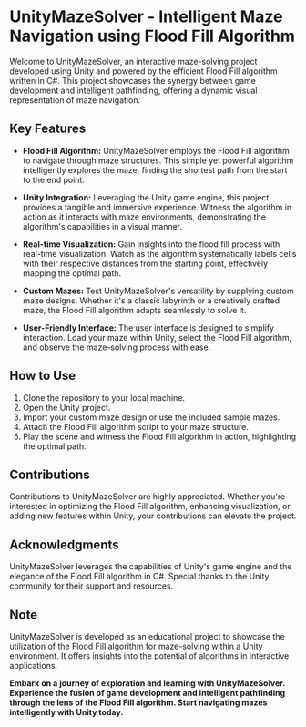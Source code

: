 # UnityMazeSolver - Intelligent Maze Navigation using Flood Fill Algorithm

Welcome to UnityMazeSolver, an interactive maze-solving project developed using Unity and powered by the efficient Flood Fill algorithm written in C#. This project showcases the synergy between game development and intelligent pathfinding, offering a dynamic visual representation of maze navigation.

## Key Features

- **Flood Fill Algorithm:** UnityMazeSolver employs the Flood Fill algorithm to navigate through maze structures. This simple yet powerful algorithm intelligently explores the maze, finding the shortest path from the start to the end point.

- **Unity Integration:** Leveraging the Unity game engine, this project provides a tangible and immersive experience. Witness the algorithm in action as it interacts with maze environments, demonstrating the algorithm's capabilities in a visual manner.

- **Real-time Visualization:** Gain insights into the flood fill process with real-time visualization. Watch as the algorithm systematically labels cells with their respective distances from the starting point, effectively mapping the optimal path.

- **Custom Mazes:** Test UnityMazeSolver's versatility by supplying custom maze designs. Whether it's a classic labyrinth or a creatively crafted maze, the Flood Fill algorithm adapts seamlessly to solve it.

- **User-Friendly Interface:** The user interface is designed to simplify interaction. Load your maze within Unity, select the Flood Fill algorithm, and observe the maze-solving process with ease.

## How to Use

1. Clone the repository to your local machine.
2. Open the Unity project.
3. Import your custom maze design or use the included sample mazes.
4. Attach the Flood Fill algorithm script to your maze structure.
5. Play the scene and witness the Flood Fill algorithm in action, highlighting the optimal path.

## Contributions

Contributions to UnityMazeSolver are highly appreciated. Whether you're interested in optimizing the Flood Fill algorithm, enhancing visualization, or adding new features within Unity, your contributions can elevate the project.

## Acknowledgments

UnityMazeSolver leverages the capabilities of Unity's game engine and the elegance of the Flood Fill algorithm in C#. Special thanks to the Unity community for their support and resources.

## Note

UnityMazeSolver is developed as an educational project to showcase the utilization of the Flood Fill algorithm for maze-solving within a Unity environment. It offers insights into the potential of algorithms in interactive applications.

**Embark on a journey of exploration and learning with UnityMazeSolver. Experience the fusion of game development and intelligent pathfinding through the lens of the Flood Fill algorithm. Start navigating mazes intelligently with Unity today.**
